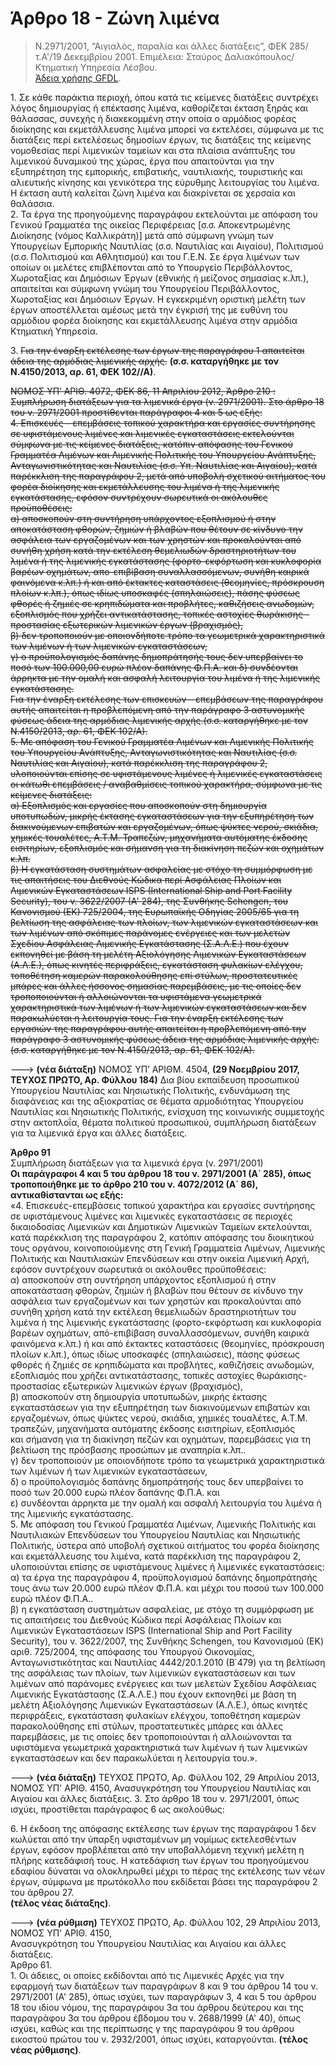 # Άρθρο 18 - Ζώνη λιμένα

>Ν.2971/2001, “Αιγιαλός, παραλία και άλλες διατάξεις”, ΦΕΚ 285/τ.A'/19 Δεκεμβρίου 2001. Επιμέλεια: Σταύρος Δαλιακόπουλος/Κτηματική Υπηρεσία Λέσβου.  
[Άδεια χρήσης GFDL](http://www.gnu.org/licenses/fdl.html).

1\. Σε κάθε παράκτια περιοχή, όπου κατά τις κείμενες διατάξεις συντρέχει λόγος δημιουργίας ή επέκτασης λιμένα, καθορίζεται έκταση ξηράς και θάλασσας, συνεχής ή διακεκομμένη στην οποία ο αρμόδιος φορέας διοίκησης και εκμετάλλευσης λιμένα μπορεί να εκτελέσει, σύμφωνα με τις διατάξεις περί εκτελέσεως δημοσίων έργων, τις διατάξεις της κείμενης νομοθεσίας περί λιμενικών ταμείων και στα πλαίσια ανάπτυξης του λιμενικού δυναμικού της χώρας, έργα που απαιτούνται για την εξυπηρέτηση της εμπορικής, επιβατικής, ναυτιλιακής, τουριστικής και αλιευτικής κίνησης και γενικότερα της εύρυθμης λειτουργίας του λιμένα. Η έκταση αυτή καλείται ζώνη λιμένα και διακρίνεται σε χερσαία και θαλάσσια.  
2\. Τα έργα της προηγούμενης παραγράφου εκτελούνται με απόφαση του Γενικού Γραμματέα της οικείας Περιφέρειας [σ.σ. Αποκεντρωμένης Διοίκησης (νόμος Καλλικράτη)] μετά από σύμφωνη γνώμη των Υπουργείων Εμπορικής Ναυτιλίας (σ.σ. Ναυτιλίας και Αιγαίου), Πολιτισμού (σ.σ. Πολιτισμού και Αθλητισμού) και του Γ.Ε.Ν. Σε έργα λιμένων των οποίων οι μελέτες επιβλέπονται από το Υπουργείο Περιβάλλοντος, Χωροταξίας και Δημόσιων Έργων (εθνικής ή μείζονος σημασίας κ.λπ.), απαιτείται και σύμφωνη γνώμη του Υπουργείου Περιβάλλοντος, Χωροταξίας και Δημόσιων Έργων. Η εγκεκριμένη οριστική μελέτη των έργων αποστέλλεται αμέσως μετά την έγκρισή της με ευθύνη του αρμόδιου φορέα διοίκησης και εκμετάλλευσης λιμένα στην αρμόδια Κτηματική Υπηρεσία.  

3\. ~~Για την έναρξη εκτέλεσης των έργων της παραγράφου 1 απαιτείται άδεια της αρμόδιας λιμενικής αρχής.~~ **(σ.σ. καταργήθηκε με τον Ν.4150/2013, αρ. 61, ΦΕΚ 102//Α)**.

~~ΝΟΜΟΣ ΥΠ’ ΑΡΙΘ. 4072, ΦΕΚ 86, 11 Απριλίου 2012, Άρθρο 210 : Συμπλήρωση διατάξεων για τα λιμενικά έργα (ν. 2971/2001). Στο άρθρο 18 του ν. 2971/2001 προστίθενται παράγραφοι 4 και 5 ως εξής:  
4\. Επισκευές – επεμβάσεις τοπικού χαρακτήρα και εργασίες συντήρησης σε υφιστάμενους λιμένες και λιμενικές εγκαταστάσεις εκτελούνται σύμφωνα με τις κείμενες διατάξεις, κατόπιν απόφασης του Γενικού Γραμματέα Λιμένων και Λιμενικής Πολιτικής του Υπουργείου Ανάπτυξης, Ανταγωνιστικότητας και Ναυτιλίας (σ.σ. Υπ. Ναυτιλίας και Αιγαίου), κατά παρέκκλιση της παραγράφου 2, μετά από υποβολή σχετικού αιτήματος του φορέα διοίκησης και εκμετάλλευσης του λιμένα ή της λιμενικής εγκατάστασης, εφόσον συντρέχουν σωρευτικά οι ακόλουθες προϋποθέσεις:  
α) αποσκοπούν στη συντήρηση υπάρχοντος εξοπλισμού ή στην αποκατάσταση φθορών, ζημιών ή βλαβών που θέτουν σε κίνδυνο την ασφάλεια των εργαζομένων και των χρηστών και προκαλούνται από συνήθη χρήση κατά την εκτέλεση θεμελιωδών δραστηριοτήτων του λιμένα ή της λιμενικής εγκατάστασης (φορτο-εκφόρτωση και κυκλοφορία βαρέων οχημάτων, απο-επιβίβαση συναλλασσόμενων, συνήθη καιρικά φαινόμενα κ.λπ.) ή και από έκτακτες καταστάσεις (θεομηνίες, πρόσκρουση πλοίων κ.λπ.), όπως ιδίως υποσκαφές (σπηλαιώσεις), πάσης φύσεως φθορές ή ζημιές σε κρηπιδώματα και προβλήτες, καθιζήσεις ανωδομών, εξοπλισμός που χρήζει αντικατάστασης, τοπικές αστοχίες θωράκισης - προστασίας εξωτερικών λιμενικών έργων (βραχισμός),  
β) δεν τροποποιούν με οποιονδήποτε τρόπο τα γεωμετρικά χαρακτηριστικά των λιμένων ή των λιμενικών εγκαταστάσεων,  
γ) ο προϋπολογισμός δαπάνης δημοπράτησής τους δεν υπερβαίνει το ποσό των 100.000,00 ευρώ πλέον δαπάνης Φ.Π.Α. και
δ) συνδέονται άρρηκτα με την ομαλή και ασφαλή λειτουργία του λιμένα ή της λιμενικής εγκατάστασης.  
Για την έναρξη εκτέλεσης των επισκευών – επεμβάσεων της παραγράφου αυτής απαιτείται η προβλεπόμενη από την παράγραφο 3 αστυνομικής φύσεως άδεια της αρμόδιας λιμενικής αρχής.(σ.σ. καταργήθηκε με τον Ν.4150/2013, αρ. 61, ΦΕΚ 102/Α).  
5\. Με απόφαση του Γενικού Γραμματέα Λιμένων και Λιμενικής Πολιτικής του Υπουργείου Ανάπτυξης, Ανταγωνιστικότητας και Ναυτιλίας (σ.σ. Ναυτιλίας και Αιγαίου), κατά παρέκκλιση της παραγράφου 2, υλοποιούνται επίσης σε υφιστάμενους λιμένες ή λιμενικές εγκαταστάσεις οι κάτωθι επεμβάσεις / αναβαθμίσεις τοπικού χαρακτήρα, σύμφωνα με τις κείμενες διατάξεις:  
α) Εξοπλισμός και εργασίες που αποσκοπούν στη δημιουργία υποτυπωδών, μικρής έκτασης εγκαταστάσεων για την εξυπηρέτηση των διακινούμενων επιβατών και εργαζομένων, όπως ψύκτες νερού, σκιάδια, χημικές τουαλέτες, A.T.M. Τραπεζών, μηχανήματα αυτόματης έκδοσης εισιτηρίων, εξοπλισμός και σήμανση για τη διακίνηση πεζών και οχημάτων κ.λπ.  
β) Η εγκατάσταση συστημάτων ασφαλείας με στόχο τη συμμόρφωση με τις απαιτήσεις του Διεθνούς Κώδικα περί Ασφάλειας Πλοίων και Λιμενικών Εγκαταστάσεων ISPS (International Ship and Port Facility Security), του ν. 3622/2007 (Α' 284), της Συνθήκης Schengen, του Κανονισμού (ΕΚ) 725/2004, της Ευρωπαϊκής Οδηγίας 2005/65 για τη βελτίωση της ασφάλειας των πλοίων, των λιμενικών εγκαταστάσεων και των λιμένων από σκόπιμες παράνομες ενέργειες και των μελετών Σχεδίου Ασφάλειας Λιμενικής Εγκατάστασης (Σ.Α.Λ.Ε.) που έχουν εκπονηθεί με βάση τη μελέτη Αξιολόγησης Λιμενικών Εγκαταστάσεων (Α.Λ.Ε.), όπως κινητές περιφράξεις, εγκατάσταση φυλακίων ελέγχου, τοποθέτηση καμερών παρακολούθησης επί στύλων, προστατευτικές μπάρες και άλλες ήσσονος σημασίας παρεμβάσεις, με τις οποίες δεν τροποποιούνται ή αλλοιώνονται τα υφιστάμενα γεωμετρικά χαρακτηριστικά των λιμένων ή των λιμενικών εγκαταστάσεων και δεν παρακωλύεται η λειτουργία τους. Για την έναρξη εκτέλεσης των εργασιών της παραγράφου αυτής απαιτείται η προβλεπόμενη από την παράγραφο 3 αστυνομικής φύσεως άδεια της αρμόδιας λιμενικής αρχής. (σ.σ. καταργήθηκε με τον Ν.4150/2013, αρ. 61, ΦΕΚ 102/Α).~~

---> **(νέα διάταξη)** NOMOΣ ΥΠ’ ΑΡΙΘΜ. 4504,  **(29 Νοεμβρίου 2017, ΤΕΥΧΟΣ  ΠΡΩΤΟ, Αρ. Φύλλου 184)**
Δια βίου εκπαίδευση προσωπικού Υπουργείου Ναυτιλίας και Νησιωτικής Πολιτικής, ενδυνάμωση της διαφάνειας και της αξιοκρατίας σε θέματα αρμοδιότητας Υπουργείου Ναυτιλίας και Νησιωτικής Πολιτικής, ενίσχυση της κοινωνικής συμμετοχής στην ακτοπλοΐα, θέματα πολιτικού προσωπικού, συμπλήρωση διατάξεων για τα λιμενικά έργα και άλλες διατάξεις. 

**Άρθρο 91**  
Συμπλήρωση διατάξεων για τα λιμενικά έργα (ν. 2971/2001)  
**Οι παράγραφοι 4 και 5 του άρθρου 18 του ν. 2971/2001 (Α΄ 285), όπως τροποποιήθηκε με το άρθρο 210 του ν. 4072/2012 (Α΄ 86), αντικαθίστανται ως εξής:**  
«4. Επισκευές-επεμβάσεις τοπικού χαρακτήρα και εργασίες συντήρησης σε υφιστάμενους λιμένες και λιμενικές εγκαταστάσεις σε περιοχές δικαιοδοσίας Λιμενικών και Δημοτικών Λιμενικών Ταμείων εκτελούνται, κατά παρέκκλιση της παραγράφου 2, κατόπιν απόφασης του διοικητικού τους οργάνου, κοινοποιούμενης στη Γενική Γραμματεία Λιμένων, Λιμενικής Πολιτικής και Ναυτιλιακών Επενδύσεων και στην οικεία Λιμενική Αρχή, εφόσον συντρέχουν σωρευτικά οι ακόλουθες προϋποθέσεις:  
α) αποσκοπούν στη συντήρηση υπάρχοντος εξοπλισμού ή στην αποκατάσταση φθορών, ζημιών ή βλαβών που θέτουν σε κίνδυνο την ασφάλεια των εργαζομένων 
και των χρηστών και προκαλούνται από συνήθη χρήση κατά την εκτέλεση θεμελιωδών δραστηριοτήτων του λιμένα ή της λιμενικής εγκατάστασης (φορτο-εκφόρτωση και κυκλοφορία βαρέων οχημάτων, από-επιβίβαση συναλλασσόμενων, συνήθη καιρικά φαινόμενα κ.λπ.) ή και από έκτακτες καταστάσεις (θεομηνίες, πρόσκρουση πλοίων κ.λπ.), όπως ιδίως υποσκαφές (σπηλαιώσεις), πάσης φύσεως φθορές ή ζημιές σε κρηπιδώματα και προβλήτες, καθιζήσεις ανωδομών, εξοπλισμός που χρήζει αντικατάστασης, τοπικές αστοχίες θωράκισης-προστασίας εξωτερικών λιμενικών έργων (βραχισμός),   
β) αποσκοπούν στη δημιουργία υποτυπωδών, μικρής έκτασης εγκαταστάσεων για την εξυπηρέτηση των διακινούμενων επιβατών και εργαζομένων, όπως ψύκτες νερού, σκιάδια, χημικές τουαλέτες, A.T.M. τραπεζών, μηχανήματα αυτόματης έκδοσης εισιτηρίων, εξοπλισμός  
και σήμανση για τη διακίνηση πεζών και οχημάτων, παρεμβάσεις για τη βελτίωση της πρόσβασης προσώπων με αναπηρία κ.λπ..  
γ) δεν τροποποιούν με οποιονδήποτε τρόπο τα γεωμετρικά χαρακτηριστικά των λιμένων ή των λιμενικών εγκαταστάσεων,  
δ) ο προϋπολογισμός δαπάνης δημοπράτησής τους δεν υπερβαίνει το ποσό των 20.000 ευρώ πλέον δαπάνης Φ.Π.Α. και  
ε) συνδέονται άρρηκτα με την ομαλή και ασφαλή λειτουργία του λιμένα ή της λιμενικής εγκατάστασης.  
5. Με απόφαση του Γενικού Γραμματέα Λιμένων, Λιμενικής Πολιτικής και Ναυτιλιακών Επενδύσεων του Υπουργείου Ναυτιλίας και Νησιωτικής Πολιτικής, ύστερα από υποβολή σχετικού αιτήματος του φορέα διοίκησης και εκμετάλλευσης του λιμένα, κατά παρέκκλιση της παραγράφου 2, υλοποιούνται επίσης σε υφιστάμενους λιμένες ή λιμενικές εγκαταστάσεις:  
α) τα έργα της παραγράφου 4, προϋπολογισμού δαπάνης δημοπράτησής τους άνω των 20.000 ευρώ πλέον Φ.Π.Α. και μέχρι του ποσού των 100.000 ευρώ πλέον Φ.Π.Α..  
β) η εγκατάσταση συστημάτων ασφαλείας, με στόχο τη συμμόρφωση με τις απαιτήσεις του Διεθνούς Κώδικα περί Ασφάλειας Πλοίων και Λιμενικών Εγκαταστάσεων ISPS (International Ship and Port Facility Security), του ν. 3622/2007, της Συνθήκης Schengen, του Κανονισμού (ΕΚ) αριθ. 725/2004, της απόφασης του Υπουργού Οικονομίας,  Ανταγωνιστικότητας  και  Ναυτιλίας  4442/20.1.2010 (Β΄479) για τη βελτίωση της ασφάλειας των πλοίων, των λιμενικών εγκαταστάσεων και των λιμένων από  παράνομες  ενέργειες  και  των  μελετών  Σχεδίου Ασφάλειας Λιμενικής Εγκατάστασης (Σ.Α.Λ.Ε.) που έχουν εκπονηθεί με βάση τη μελέτη Αξιολόγησης Λιμενικών Εγκαταστάσεων (Α.Λ.Ε.), όπως κινητές περιφράξεις, εγκατάσταση φυλακίων ελέγχου, τοποθέτηση καμερών παρακολούθησης επί στύλων, προστατευτικές μπάρες και άλλες παρεμβάσεις, με τις οποίες δεν τροποποιούνται ή αλλοιώνονται τα υφιστάμενα γεωμετρικά χαρακτηριστικά των λιμένων ή των λιμενικών εγκαταστάσεων και δεν παρακωλύεται η λειτουργία του.».


---> **(νέα διάταξη)** ΤΕΥΧΟΣ ΠΡΩΤΟ, Αρ. Φύλλου 102, 29 Απριλίου 2013, ΝΟΜΟΣ ΥΠ' ΑΡΙΘ. 4150, Ανασυγκρότηση του Υπουργείου Ναυτιλίας και Αιγαίου και άλλες διατάξεις. 3\. Στο άρθρο 18 του ν. 2971/2001, όπως ισχύει, προστίθεται παράγραφος 6 ως ακολούθως:  

6\. Η έκδοση της απόφασης εκτέλεσης των έργων της παραγράφου 1 δεν κωλύεται από την ύπαρξη υφισταμένων μη νομίμως εκτελεσθέντων έργων, εφόσον προβλέπεται από την υποβαλλόμενη τεχνική μελέτη η πλήρης κατεδάφισή τους. Η κατεδάφιση των έργων του προηγούμενου εδαφίου δύναται να ολοκληρωθεί μέχρι το πέρας της εκτέλεσης των νέων έργων, σύμφωνα με πρωτόκολλο που εκδίδεται βάσει της παραγράφου 2 του άρθρου 27.  
**(τέλος νέας διάταξης)**.

---> **(νέα ρύθμιση)** ΤΕΥΧΟΣ ΠΡΩΤΟ, Αρ. Φύλλου 102, 29 Απριλίου 2013, ΝΟΜΟΣ ΥΠ' ΑΡΙΘ. 4150,  
Ανασυγκρότηση του Υπουργείου Ναυτιλίας και Αιγαίου και άλλες διατάξεις.   
Άρθρο 61.  
1\. Οι άδειες, οι οποίες εκδίδονται από τις Λιμενικές Αρχές για την εφαρμογή των διατάξεων των παραγράφων 8 και 9 του άρθρου 14 του ν. 2971/2001 (Α' 285), όπως ισχύει, των παραγράφων 3, 4 και 5 του άρθρου 18 του ιδίου νόμου, της παραγράφου 3α του άρθρου δεύτερου και της παραγράφου 3α του άρθρου έβδομου του ν. 2688/1999 (Α' 40), όπως ισχύει, καθώς και της περίπτωσης γ της παραγράφου 9 του άρθρου εικοστού πρώτου του ν. 2932/2001, όπως ισχύει, καταργούνται. **(τέλος νέας ρύθμισης)**.


